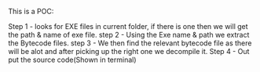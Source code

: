 This is a POC:

Step 1 - looks for EXE files in current folder, if there is one then we will get the path & name of exe file.
step 2 - Using the Exe name & path we extract the Bytecode files.
step 3 - We then find the relevant bytecode file as there will be alot and after picking up the right one we  decompile it.
Step 4 - Out put the source code(Shown in terminal)